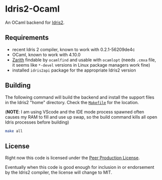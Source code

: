 # Idris2-Ocaml

An OCaml backend for [Idris2](https://github.com/idris-lang/Idris2).

## Requirements

- recent Idris 2 compiler, known to work with 0.2.1-56209de4c
- OCaml, known to work with 4.10.0
- [Zarith](https://github.com/ocaml/Zarith) findable by `ocamlfind` and usable with `ocamlopt` (needs `.cmxa` file, it seems like `*-devel` versions in Linux package managers work fine)
- installed `idris2api` package for the appropriate Idris2 version

## Building

The following command will build the backend and install the support files in the Idris2 "home" directory. Check the [`Makefile`](Makefile) for the location.

(**NOTE**: I am using VScode and the IDE mode process spawned often causes my RAM to fill and use up swap, so the build command kills all open Idris processes before building)

```bash
make all
```

## License

Right now this code is licensed under the [Peer Production License](https://wiki.p2pfoundation.net/Peer_Production_License).

Eventually when this code is good enough for inclusion in or endorsement by the Idris2 compiler, the license will change to MIT.
